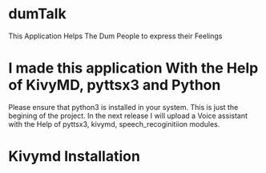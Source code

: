 # dumTalk
This Application Helps The Dum People to express their Feelings

# I made this application With the Help of KivyMD, pyttsx3 and Python
Please ensure that python3 is installed in your system.
This is just the begining of the project.
In the next release I will upload a Voice assistant with the Help of pyttsx3, kivymd, speech_recoginitiion modules.

# Kivymd Installation
